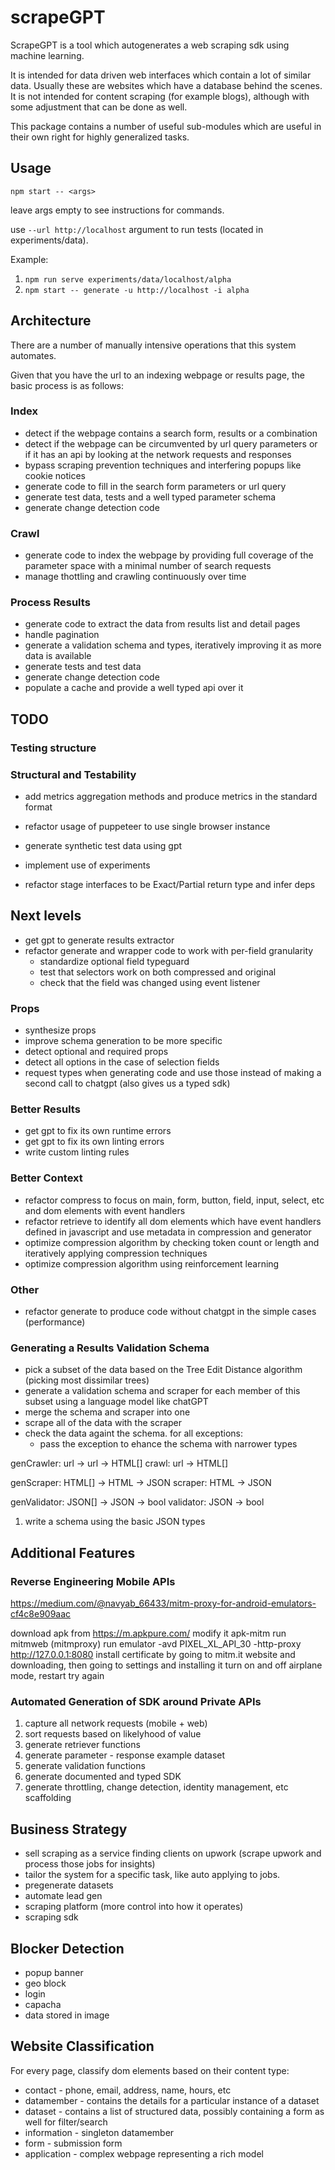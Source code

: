 # scrapeGPT

ScrapeGPT is a tool which autogenerates a web scraping sdk using machine learning.

It is intended for data driven web interfaces which contain a lot of similar data.
Usually these are websites which have a database behind the scenes. It is not intended
for content scraping (for example blogs), although with some adjustment that can be done as well.

This package contains a number of useful sub-modules which are useful in their own right for highly
generalized tasks.

## Usage

`npm start -- <args>`

leave args empty to see instructions for commands.

use `--url http://localhost` argument to run tests (located in experiments/data).

Example:

1. `npm run serve experiments/data/localhost/alpha`
2. `npm start -- generate -u http://localhost -i alpha`

## Architecture

There are a number of manually intensive operations that this system automates.

Given that you have the url to an indexing webpage or results page, the basic process is as follows:

### Index

-   detect if the webpage contains a search form, results or a combination
-   detect if the webpage can be circumvented by url query parameters or if it has an api by looking at the network requests and responses
-   bypass scraping prevention techniques and interfering popups like cookie notices
-   generate code to fill in the search form parameters or url query
-   generate test data, tests and a well typed parameter schema
-   generate change detection code

### Crawl

-   generate code to index the webpage by providing full coverage of the parameter space with a minimal number of search requests
-   manage thottling and crawling continuously over time

### Process Results

-   generate code to extract the data from results list and detail pages
-   handle pagination
-   generate a validation schema and types, iteratively improving it as more data is available
-   generate tests and test data
-   generate change detection code
-   populate a cache and provide a well typed api over it

## TODO

### Testing structure

### Structural and Testability

-   add metrics aggregation methods and produce metrics in the standard format
-   refactor usage of puppeteer to use single browser instance
-   generate synthetic test data using gpt
-   implement use of experiments

-   refactor stage interfaces to be Exact/Partial return type and infer deps

## Next levels

-   get gpt to generate results extractor
-   refactor generate and wrapper code to work with per-field granularity
    -   standardize optional field typeguard
    -   test that selectors work on both compressed and original
    -   check that the field was changed using event listener

### Props

-   synthesize props
-   improve schema generation to be more specific
-   detect optional and required props
-   detect all options in the case of selection fields
-   request types when generating code and use those instead of making a second call to chatgpt (also gives us a typed sdk)

### Better Results

-   get gpt to fix its own runtime errors
-   get gpt to fix its own linting errors
-   write custom linting rules

### Better Context

-   refactor compress to focus on main, form, button, field, input, select, etc and dom elements with event handlers
-   refactor retrieve to identify all dom elements which have event handlers defined in javascript and use metadata in compression and generator
-   optimize compression algorithm by checking token count or length and iteratively applying compression techniques
-   optimize compression algorithm using reinforcement learning

### Other

-   refactor generate to produce code without chatgpt in the simple cases (performance)

### Generating a Results Validation Schema

-   pick a subset of the data based on the Tree Edit Distance algorithm (picking most dissimilar trees)
-   generate a validation schema and scraper for each member of this subset using a language model like chatGPT
-   merge the schema and scraper into one
-   scrape all of the data with the scraper
-   check the data againt the schema. for all exceptions:
    -   pass the exception to ehance the schema with narrower types

genCrawler: url -> url -> HTML[]
crawl: url -> HTML[]

genScraper: HTML[] -> HTML -> JSON
scraper: HTML -> JSON

genValidator: JSON[] -> JSON -> bool
validator: JSON -> bool

1. write a schema using the basic JSON types

## Additional Features

### Reverse Engineering Mobile APIs

https://medium.com/@navyab_66433/mitm-proxy-for-android-emulators-cf4c8e909aac

download apk from https://m.apkpure.com/
modify it apk-mitm
run mitmweb (mitmproxy)
run emulator -avd PIXEL_XL_API_30 -http-proxy http://127.0.0.1:8080
install certificate by going to mitm.it website and downloading, then going to settings and installing it
turn on and off airplane mode, restart
try again

### Automated Generation of SDK around Private APIs

1. capture all network requests (mobile + web)
2. sort requests based on likelyhood of value
3. generate retriever functions
4. generate parameter - response example dataset
5. generate validation functions
6. generate documented and typed SDK
7. generate throttling, change detection, identity management, etc scaffolding

## Business Strategy

-   sell scraping as a service finding clients on upwork (scrape upwork and process those jobs for insights)
-   tailor the system for a specific task, like auto applying to jobs.
-   pregenerate datasets
-   automate lead gen
-   scraping platform (more control into how it operates)
-   scraping sdk

## Blocker Detection

-   popup banner
-   geo block
-   login
-   capacha
-   data stored in image

## Website Classification

For every page, classify dom elements based on their content type:

-   contact - phone, email, address, name, hours, etc
-   datamember - contains the details for a particular instance of a dataset
-   dataset - contains a list of structured data, possibly containing a form as well for filter/search
-   information - singleton datamember
-   form - submission form
-   application - complex webpage representing a rich model

##
